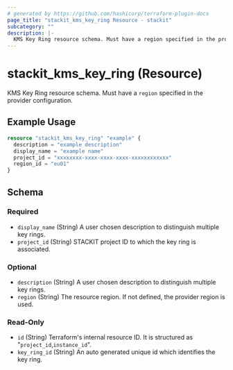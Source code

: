 ```yaml
---
# generated by https://github.com/hashicorp/terraform-plugin-docs
page_title: "stackit_kms_key_ring Resource - stackit"
subcategory: ""
description: |-
  KMS Key Ring resource schema. Must have a region specified in the provider configuration.
---
```


# stackit_kms_key_ring (Resource)

KMS Key Ring resource schema. Must have a `region` specified in the provider configuration.

## Example Usage

```terraform
resource "stackit_kms_key_ring" "example" {
  description = "example description"
  display_name = "example name"
  project_id = "xxxxxxxx-xxxx-xxxx-xxxx-xxxxxxxxxxxx"
  region_id = "eu01"
}
```

<!-- schema generated by tfplugindocs -->
## Schema

### Required

- `display_name` (String) A user chosen description to distinguish multiple key rings.
- `project_id` (String) STACKIT project ID to which the key ring is associated.

### Optional

- `description` (String) A user chosen description to distinguish multiple key rings.
- `region` (String) The resource region. If not defined, the provider region is used.

### Read-Only

- `id` (String) Terraform's internal resource ID. It is structured as "`project_id`,`instance_id`".
- `key_ring_id` (String) An auto generated unique id which identifies the key ring.
